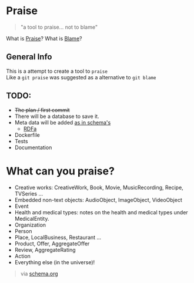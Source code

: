 # Praise
> "a tool to praise... not to blame"

What is [Praise](https://en.wikipedia.org/wiki/Praise)?
What is [Blame](https://en.wikipedia.org/wiki/Blame)?


## General Info

This is a attempt to create a tool to ```praise```  
Like a ```git praise``` was suggested as a alternative to ```git blame```

## TODO:
- ~~The plan / first commit~~
- There will be a database to save it.
- Meta data will be added [as in schema's](https://schema.org/)
  - [RDFa](https://rdfa.info/)
- Dockerfile
- Tests
- Documentation


# What can you praise?

- Creative works: CreativeWork, Book, Movie, MusicRecording, Recipe, TVSeries ...
- Embedded non-text objects: AudioObject, ImageObject, VideoObject
- Event
- Health and medical types: notes on the health and medical types under MedicalEntity.
- Organization
- Person
- Place, LocalBusiness, Restaurant ...
- Product, Offer, AggregateOffer
- Review, AggregateRating
- Action
- Everything else (in the universe)!


> via [schema.org](https://schema.org/)

